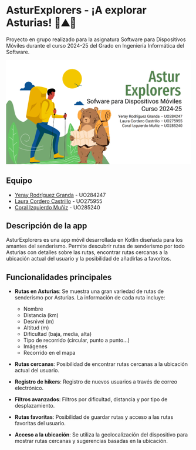 # AsturExplorers - ¡A explorar Asturias! 🥾⛰️🐻
Proyecto en grupo realizado para la asignatura Software para Dispositivos Móviles durante el curso 2024-25 del Grado en Ingeniería Informática del Software.

![Portada AsturExplorers](/resources/AsturExplorers_portada.png)

## Equipo
- [Yeray Rodríguez Granda](https://github.com/uo284247) - UO284247
- [Laura Cordero Castrillo](https://github.com/lauracc97) - UO275955
- [Coral Izquierdo Muñiz](https://github.com/coral2742) - UO285240

## Descripción de la app
AsturExplorers es una app móvil desarrollada en Kotlin diseñada para los amantes del senderismo. Permite descubrir rutas de senderismo por todo Asturias con detalles sobre las rutas, encontrar rutas cercanas a la ubicación actual del usuario y la posibilidad de añadirlas a favoritos.

## Funcionalidades principales
- **Rutas en Asturias**: Se muestra una gran variedad de rutas de senderismo por Asturias. La información de cada ruta incluye:
  - Nombre
  - Distancia (km)
  - Desnivel (m)
  - Altitud (m)
  - Dificultad (baja, media, alta)
  - Tipo de recorrido (circular, punto a punto...)
  - Imágenes
  - Recorrido en el mapa

- **Rutas cercanas**: Posibilidad de encontrar rutas cercanas a la ubicación actual del usuario.

- **Registro de hikers**: Registro de nuevos usuarios a través de correo electrónico.

- **Filtros avanzados**: Filtros por dificultad, distancia y por tipo de desplazamiento.

- **Rutas favoritas**: Posibilidad de guardar rutas y acceso a las rutas favoritas del usuario.

- **Acceso a la ubicación**: Se utiliza la geolocalización del dispositivo para mostrar rutas cercanas y sugerencias basadas en la ubicación.



